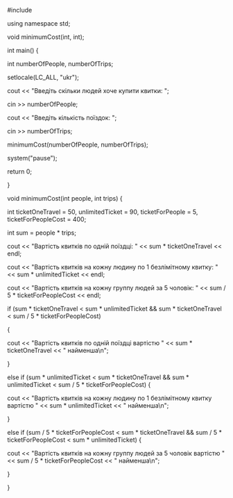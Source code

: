 #include <iostream> 

  

using namespace std; 

  

void minimumCost(int, int); 

  

int main() { 

int numberOfPeople, numberOfTrips; 

  

setlocale(LC_ALL, "ukr"); 

  

cout << "Введіть скільки людей хоче купити квитки: "; 

cin >> numberOfPeople; 

cout << "Введіть кількість поїздок: "; 

cin >> numberOfTrips; 

minimumCost(numberOfPeople, numberOfTrips); 

  

system("pause"); 

  

return 0; 

} 

  

void minimumCost(int people, int trips) { 

int ticketOneTravel = 50, unlimitedTicket = 90, ticketForPeople = 5, ticketForPeopleCost = 400; 

int sum = people * trips; 

  

cout << "Вартість квитків по одній поїздці: " << sum * ticketOneTravel << endl; 

cout << "Вартість квитків на кожну людину по 1 безлімітному квитку: " << sum * unlimitedTicket << endl; 

cout << "Вартість квитків на кожну группу людей за 5 чоловік: " << sum / 5 * ticketForPeopleCost << endl; 

  

if (sum * ticketOneTravel < sum * unlimitedTicket && sum * ticketOneTravel < sum / 5 * ticketForPeopleCost) 

{ 

cout << "Вартість квитків по одній поїздці вартістю " << sum * ticketOneTravel << " найменша\n"; 

} 

else if (sum * unlimitedTicket < sum * ticketOneTravel && sum * unlimitedTicket < sum / 5 * ticketForPeopleCost) { 

cout << "Вартість квитків на кожну людину по 1 безлімітному квитку вартістю " << sum * unlimitedTicket << " найменша\n"; 

} 

else if (sum / 5 * ticketForPeopleCost < sum * ticketOneTravel && sum / 5 * ticketForPeopleCost < sum * unlimitedTicket) { 

cout << "Вартість квитків на кожну группу людей за 5 чоловік вартістю " << sum / 5 * ticketForPeopleCost << " найменша\n"; 

} 

} 
